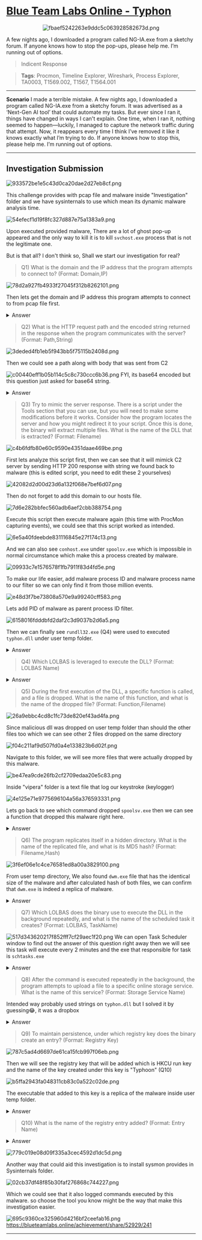 # [Blue Team Labs Online - Typhon](https://blueteamlabs.online/home/investigation/typhon-339cc99cba)
<div align=center>

![fbaef5242263e9ddc5c063928582673d.png](..//resources/fbaef5242263e9ddc5c063928582673d.png)
</div>
A few nights ago, I downloaded a program called NG-IA.exe from a sketchy forum. If anyone knows how to stop the pop-ups, please help me. I’m running out of options.

>Indicent Response

>**Tags**: Procmon, Timeline Explorer, Wireshark, Process Explorer, TA0003, T1569.002, T1567, T1564.001
* * *
**Scenario**
I made a terrible mistake. A few nights ago, I downloaded a program called NG-IA.exe from a sketchy forum. It was advertised as a ‘Next-Gen AI tool’ that could automate my tasks. But ever since I ran it, things have changed in ways I can't explain. One time, when I ran it, nothing seemed to happen—luckily, I managed to capture the network traffic during that attempt. Now, it reappears every time I think I’ve removed it like it knows exactly what I’m trying to do. If anyone knows how to stop this, please help me. I’m running out of options.
* * *
## Investigation Submission
![933572be1e5c43d0ca20dae2d27eb8cf.png](..//resources/933572be1e5c43d0ca20dae2d27eb8cf.png)

This challenge provides with pcap file and malware inside "Investigation" folder and we have sysinternals to use which mean its dynamic malware analysis time. 

![54efecf1d19f8fc327d887e75a1383a9.png](..//resources/54efecf1d19f8fc327d887e75a1383a9.png)

Upon executed provided malware, There are a lot of ghost pop-up appeared and the only way to kill it is to kill `svchost.exe` process that is not the legitimate one.

But is that all? I don't think so, Shall we start our investigation for real?

>Q1) What is the domain and the IP address that the program attempts to connect to? (Format: Domain,IP)

![78d2a927fb4933f27045f312b8262101.png](..//resources/78d2a927fb4933f27045f312b8262101.png)

Then lets get the domain and IP address this program attempts to connect to from pcap file first.
<details>
  <summary>Answer</summary>
<pre><code>www.b4s1lisk.xyz, 159.65.12.25</code></pre>
</details>

>Q2) What is the HTTP request path and the encoded string returned in the response when the program communicates with the server? (Format: Path,String)

![3deded4fb1eb5f943bb5f75115b2408d.png](..//resources/3deded4fb1eb5f943bb5f75115b2408d.png)

Then we could see a path along with body that was sent from C2

![c00440eff1b05b114c5c8c730ccc6b36.png](..//resources/c00440eff1b05b114c5c8c730ccc6b36.png)
FYI, its base64 encoded but this question just asked for base64 string.
<details>
  <summary>Answer</summary>
<pre><code>/join, U3RvbmVHbGFyZSA=</code></pre>
</details>

>Q3) Try to mimic the server response. There is a script under the Tools section that you can use, but you will need to make some modifications before it works. Consider how the program locates the server and how you might redirect it to your script. Once this is done, the binary will extract multiple files. What is the name of the DLL that is extracted? (Format: Filename)

![c4b6fdfb80e60c9590e4351daae469be.png](..//resources/c4b6fdfb80e60c9590e4351daae469be.png)

First lets analyze this script first, then we can see that it will mimick C2 server by sending HTTP 200 response with string we found back to malware (this is edited script, you need to edit these 2 yourselves)

![42082d2d00d23d6a132f068e7bef6d07.png](..//resources/42082d2d00d23d6a132f068e7bef6d07.png)

Then do not forget to add this domain to our hosts file.

![7d6e282bbfec560adb6aef2cbb388754.png](..//resources/7d6e282bbfec560adb6aef2cbb388754.png)

Execute this script then execute malware again (this time with ProcMon capturing events), we could see that this script worked as intended.

![6e5a40fdeebde831116845e27f174c13.png](..//resources/6e5a40fdeebde831116845e27f174c13.png)

And we can also see `conhost.exe` under `spoolsv.exe` which is impossible in normal circumstance which make this a process created by malware.


![09933c7e1576578f1fb7911f83d4fd5e.png](..//resources/09933c7e1576578f1fb7911f83d4fd5e.png)

To make our life easier, add malware process ID and malware process name to our filter so we can only find it from those million events.

![e48d3f7be73808a570e9a99240cff583.png](..//resources/e48d3f7be73808a570e9a99240cff583.png)

Lets add PID of malware as parent process ID filter.

![6158016fdddbfd2daf2c3d9037b2d6a5.png](..//resources/6158016fdddbfd2daf2c3d9037b2d6a5.png)

Then we can finally see `rundll32.exe` (Q4) were used to executed `typhon.dll` under user temp folder.

<details>
  <summary>Answer</summary>
<pre><code>typhon.dll</code></pre>
</details>

>Q4) Which LOLBAS is leveraged to execute the DLL? (Format: LOLBAS Name)
<details>
  <summary>Answer</summary>
<pre><code>rundll32.exe</code></pre>
</details>

>Q5) During the first execution of the DLL, a specific function is called, and a file is dropped. What is the name of this function, and what is the name of the dropped file? (Format: Function,Filename)

![26a9ebbc4cd8c1fc73de820ef43ad4fa.png](..//resources/26a9ebbc4cd8c1fc73de820ef43ad4fa.png)

Since malicious dll was dropped on user temp folder than should the other files too which we can see other 2 files dropped on the same directory

![f04c211af9d507fd0a4e133823b6d02f.png](..//resources/f04c211af9d507fd0a4e133823b6d02f.png)

Navigate to this folder, we will see more files that were actually dropped by this malware.

![be47ea9cde26fb2cf2709edaa20e5c83.png](..//resources/be47ea9cde26fb2cf2709edaa20e5c83.png)

Inside "vipera" folder is a text file that log our keystroke (keylogger)

![4e125e71e9775696104a56a376593331.png](..//resources/4e125e71e9775696104a56a376593331.png)

Lets go back to see which command dropped `spoolsv.exe` then we can see a function that dropped this malware right here.

<details>
  <summary>Answer</summary>
<pre><code>yurei, spoolsv.exe</code></pre>
<pre><code></code></pre>
</details>

>Q6) The program replicates itself in a hidden directory. What is the name of the replicated file, and what is its MD5 hash? (Format: Filename,Hash)

![3f6ef06e1c4ce76581ed8a00a3829100.png](..//resources/3f6ef06e1c4ce76581ed8a00a3829100.png)

From user temp directory, We also found `dwm.exe` file that has the identical size of the malware and after calculated hash of both files, we can confirm that `dwm.exe` is indeed a replica of malware.
<details>
  <summary>Answer</summary>
<pre><code>dwm.exe, 2C21D810BDD449C3668092AC62B3B896</code></pre>
</details>

>Q7) Which LOLBAS does the binary use to execute the DLL in the background repeatedly, and what is the name of the scheduled task it creates? (Format: LOLBAS, TaskName)

![517d343620217f852fff7cf29aec1f20.png](..//resources/517d343620217f852fff7cf29aec1f20.png)
We can open Task Scheduler window to find out the answer of this question right away then we will see this task will execute every 2 minutes and the exe that responsible for task is `schtasks.exe`
<details>
  <summary>Answer</summary>
<pre><code>schtasks.exe, TenguTask</code></pre>
</details>

>Q8) After the command is executed repeatedly in the background, the program attempts to upload a file to a specific online storage service. What is the name of this service? (Format: Storage Service Name)

Intended way probably used strings on `typhon.dll` but I solved it by guessing😂, it was a dropbox
<details>
  <summary>Answer</summary>
<pre><code>dropbox</code></pre>
</details>

>Q9) To maintain persistence, under which registry key does the binary create an entry? (Format: Registry Key)

![787c5ad4d6697de61ca15fcb997f06eb.png](..//resources/787c5ad4d6697de61ca15fcb997f06eb.png)

Then we will see the registry key that will be added which is HKCU run key and the name of the key created under this key is "Typhoon" (Q10)

![b5ffa2943fa048311cb83c0a522c02de.png](..//resources/b5ffa2943fa048311cb83c0a522c02de.png)

The executable that added to this key is a replica of the malware inside user temp folder.

<details>
  <summary>Answer</summary>
<pre><code>HKEY_CURRENT_USER\Software\Microsoft\Windows\CurrentVersion\Run</code></pre>
</details>

>Q10) What is the name of the registry entry added? (Format: Entry Name)
<details>
  <summary>Answer</summary>
<pre><code>Typhon</code></pre>
</details>

![779c019e08d09f335a3cec4592d1dc5d.png](..//resources/779c019e08d09f335a3cec4592d1dc5d.png)

Another way that could aid this investigation is to install sysmon provides in Sysinternals folder.

![02cb37df48f85b30faf276868c744227.png](..//resources/02cb37df48f85b30faf276868c744227.png)

Which we could see that it also logged commands executed by this malware. so choose the tool you know might be the way that make this investigation easier.

![695c9360ce325960d4216bf2ceefab16.png](..//resources/695c9360ce325960d4216bf2ceefab16.png)
https://blueteamlabs.online/achievement/share/52929/241
* * *